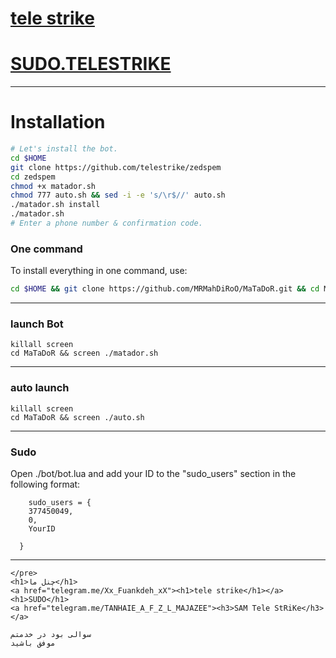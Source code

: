 <a href="telegram.me/Xx_Fuankdeh_xX"><h1>tele strike</h1></a>

# [SUDO.TELESTRIKE](https://telegram.me/SuDoTMstRiKe)


* * *


# Installation

```sh
# Let's install the bot.
cd $HOME
git clone https://github.com/telestrike/zedspem
cd zedspem
chmod +x matador.sh
chmod 777 auto.sh && sed -i -e 's/\r$//' auto.sh
./matador.sh install
./matador.sh 
# Enter a phone number & confirmation code.
```
### One command
To install everything in one command, use:
```sh
cd $HOME && git clone https://github.com/MRMahDiRoO/MaTaDoR.git && cd MaTaDoR && chmod +x matador.sh && chmod 777 auto.sh && sed -i -e 's/\r$//' auto.sh && ./matador.sh install && ./matador.sh
```

* * *

### launch Bot

```
killall screen
cd MaTaDoR && screen ./matador.sh
```

* * *


### auto launch 
```
killall screen
cd MaTaDoR && screen ./auto.sh
```

***
### Sudo

Open ./bot/bot.lua and add your ID to the "sudo_users" section in the following format:
```
    sudo_users = {
    377450049,
    0,
    YourID

  }
```

***
```
</pre>
<h1>چنل ما</h1>
<a href="telegram.me/Xx_Fuankdeh_xX"><h1>tele strike</h1></a>
<h1>SUDO</h1>
<a href="telegram.me/TANHAIE_A_F_Z_L_MAJAZEE"><h3>SAM Tele StRiKe</h3></a>

سوالی بود در خدمتم
موفق باشید
